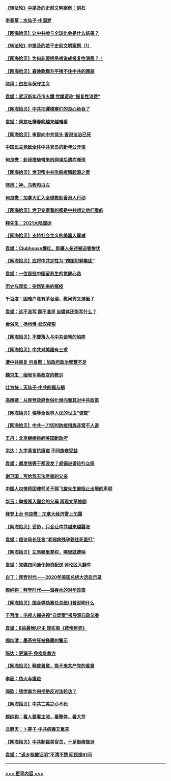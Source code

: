 #### [《转法轮》中提及的史前文明案例：刻石](../pages/nsc993/n12758577.md?t=02181602) 
#### [李春草：水仙子‧中国梦](../pages/nsc993/n12757686.md?t=02181602) 
#### [【网海拾贝】让中共参与全球化会是什么结果？](../pages/nsc993/n12757585.md?t=02181602) 
#### [《转法轮》中提及的若干史前文明案例（1）](../pages/nsc993/n12756200.md?t=02181602) 
#### [【网海拾贝】为何非要把吊唁说成报复性消费？！](../pages/nsc993/n12753738.md?t=02181602) 
#### [【网海拾贝】春晚歌舞升平掩不住中共的罪恶](../pages/nsc993/n12752025.md?t=02181602) 
#### [晓风：白左与保守主义](../pages/nsc993/n12752016.md?t=02181602) 
#### [袁斌：武汉新年花市火爆 党媒谎称“报复性消费”](../pages/nsc993/n12751938.md?t=02181602) 
#### [【网海拾贝】中共把谭德塞们的良心给吞了](../pages/nsc993/n12750636.md?t=02181602) 
#### [袁斌：网友吐槽春晚越来越难看](../pages/nsc993/n12750619.md?t=02181602) 
#### [【网海拾贝】审庭向中共低头 香港法治已死](../pages/nsc993/n12748910.md?t=02181602) 
#### [中国民主党致全体中共党员的新年公开信](../pages/nsc993/n12747581.md?t=02181602) 
#### [何良懋：封闭措施带来的网课后遗症渐现](../pages/nsc993/n12747478.md?t=02181602) 
#### [【网海拾贝】世卫帮中共洗脱疫情起源之责](../pages/nsc993/n12746838.md?t=02181602) 
#### [晓风：神、马教和白左](../pages/nsc993/n12746828.md?t=02181602) 
#### [何良懋：加拿大汇入全球救助香港人行动](../pages/nsc993/n12746719.md?t=02181602) 
#### [【网海拾贝】世卫专家看的都是中共想让他们看的](../pages/nsc993/n12744865.md?t=02181602) 
#### [释先生：2021大陆国运](../pages/nsc993/n12744813.md?t=02181602) 
#### [【网海拾贝】支持社会主义的美国人骤减](../pages/nsc993/n12742476.md?t=02181602) 
#### [袁斌：Clubhouse爆红，新疆人亲述被迫害惨状](../pages/nsc993/n12742407.md?t=02181602) 
#### [【网海拾贝】应将中共定性为“跨国犯罪集团”](../pages/nsc993/n12740430.md?t=02181602) 
#### [袁斌：一位首批中国留苏生的觉醒心路](../pages/nsc993/n12740396.md?t=02181602) 
#### [历史与现实：突然到来的瘟疫](../pages/nsc993/n12738507.md?t=02181602) 
#### [千百度：困难户竟有茅台酒，慰问秀又演砸了](../pages/nsc993/n12738362.md?t=02181602) 
#### [袁斌：这不准写 那不准评 自媒体还能写什么？](../pages/nsc993/n12737833.md?t=02181602) 
#### [金浴凤：扬州慢‧武汉疫影](../pages/nsc993/n12737248.md?t=02181602) 
#### [【网海拾贝】不要落入与中共谈判的陷阱](../pages/nsc993/n12735229.md?t=02181602) 
#### [【网海拾贝】中共对美国有三求](../pages/nsc993/n12735197.md?t=02181602) 
#### [遭中共报复 何良懋：加政府政治智慧不足](../pages/nsc993/n12734323.md?t=02181602) 
#### [魏京生：缅甸军事政变的教训](../pages/nsc993/n12732470.md?t=02181602) 
#### [吐为快：天仙子·中共的福与祸](../pages/nsc993/n12732165.md?t=02181602) 
#### [高婧婧：从拜登政府世俗化倾向看其对中共政策](../pages/nsc993/n12730028.md?t=02181602) 
#### [【网海拾贝】侮辱全世界人民的世卫“调查”](../pages/nsc993/n12727884.md?t=02181602) 
#### [【网海拾贝】中共一刀切的防疫措施非常不人道](../pages/nsc993/n12724879.md?t=02181602) 
#### [王丹：北京继续挑衅美国新政府](../pages/nsc993/n12722456.md?t=02181602) 
#### [洪达：九字真言抗瘟疫 不同族裔受益](../pages/nsc993/n12722448.md?t=02181602) 
#### [袁斌：都发钱等于都没发？胡锡进谬论引众怒](../pages/nsc993/n12722393.md?t=02181602) 
#### [谢卫国：写给我无法尽孝的父亲](../pages/nsc993/n12720325.md?t=02181602) 
#### [中国人权律师团律师关于郭飞雄先生被阻止出境的声明](../pages/nsc993/n12720203.md?t=02181602) 
#### [华玉：举报闯入国会的父母 再现文革惨剧](../pages/nsc993/n12719070.md?t=02181602) 
#### [拜登上台 何良懋：加拿大经济雪上加霜](../pages/nsc993/n12718943.md?t=02181602) 
#### [【网海拾贝】妥协，只会让中共越来越嚣张](../pages/nsc993/n12717392.md?t=02181602) 
#### [袁斌：信访局长狂言“老弱病残孕要往死里打”](../pages/nsc993/n12717343.md?t=02181602) 
#### [【网海拾贝】左派哪里掌权，哪里就遭殃](../pages/nsc993/n12715009.md?t=02181602) 
#### [袁斌：党媒四问通化物资配送 评论区大翻车](../pages/nsc993/n12714950.md?t=02181602) 
#### [白丁：拜登时代——2020年美国总统大选启示录](../pages/nsc993/n12714920.md?t=02181602) 
#### [颜纯钩：拜登时代——温吞水的对华政策](../pages/nsc993/n12713245.md?t=02181602) 
#### [【网海拾贝】国会弹劾离任总统川普说明什么](../pages/nsc993/n12712816.md?t=02181602) 
#### [千百度：电视人揭央视“自焚案”报导源自政法委](../pages/nsc993/n12709760.md?t=02181602) 
#### [袁斌：B站最惨UP主 现实版《悲惨世界》](../pages/nsc993/n12709686.md?t=02181602) 
#### [郑纯清：墨茶穷死被搽墨的警示](../pages/nsc993/n12709262.md?t=02181602) 
#### [陈达：更漏子·免疫急救方](../pages/nsc993/n12709244.md?t=02181602) 
#### [【网海拾贝】释放善意，换不来共产党的善意](../pages/nsc993/n12708361.md?t=02181602) 
#### [李辰：伪火与瘟疫](../pages/nsc993/n12707981.md?t=02181602) 
#### [闻欣：钱学森为何拒绝反对法轮功？](../pages/nsc993/n12707407.md?t=02181602) 
#### [【网海拾贝】中共亡美之心不死](../pages/nsc993/n12707621.md?t=02181602) 
#### [颜纯钩：看人要看主流，看整体，看大节](../pages/nsc993/n12707536.md?t=02181602) 
#### [云鹤天：卜算子‧中共病毒又重来](../pages/nsc993/n12707408.md?t=02181602) 
#### [【网海拾贝】中共制裁美官员，十足街痞做派](../pages/nsc993/n12705115.md?t=02181602) 
#### [袁斌：“返乡核酸证明”不清不楚 网民提81问](../pages/nsc993/n12704982.md?t=02181602) 

----
#### [ >>> 更早内容 <<< ](../indexes/nsc993-earlier.md)
